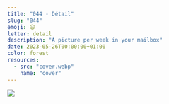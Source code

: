 ```yaml
---
title: "044 - Détail"
slug: "044"
emoji: 😃
letter: detail
description: "A picture per week in your mailbox"
date: 2023-05-26T00:00:00+01:00
color: forest
resources:
  - src: "cover.webp"
    name: "cover"
---
```

![](cover)
